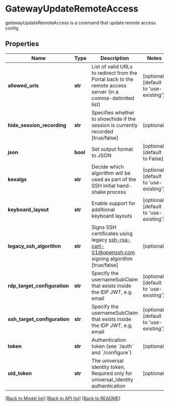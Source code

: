 # GatewayUpdateRemoteAccess

gatewayUpdateRemoteAccess is a command that update remote access config
## Properties
Name | Type | Description | Notes
------------ | ------------- | ------------- | -------------
**allowed_urls** | **str** | List of valid URLs to redirect from the Portal back to the remote access server (in a comma-delimited list) | [optional] [default to 'use-existing']
**hide_session_recording** | **str** | Specifies whether to show/hide if the session is currently recorded [true/false] | [optional] 
**json** | **bool** | Set output format to JSON | [optional] [default to False]
**kexalgs** | **str** | Decide which algorithm will be used as part of the SSH initial hand-shake process | [optional] [default to 'use-existing']
**keyboard_layout** | **str** | Enable support for additional keyboard layouts | [optional] [default to 'use-existing']
**legacy_ssh_algorithm** | **str** | Signs SSH certificates using legacy ssh-rsa-cert-01@openssh.com signing algorithm [true/false] | [optional] 
**rdp_target_configuration** | **str** | Specify the usernameSubClaim that exists inside the IDP JWT, e.g. email | [optional] [default to 'use-existing']
**ssh_target_configuration** | **str** | Specify the usernameSubClaim that exists inside the IDP JWT, e.g. email | [optional] [default to 'use-existing']
**token** | **str** | Authentication token (see &#x60;/auth&#x60; and &#x60;/configure&#x60;) | [optional] 
**uid_token** | **str** | The universal identity token, Required only for universal_identity authentication | [optional] 

[[Back to Model list]](../README.md#documentation-for-models) [[Back to API list]](../README.md#documentation-for-api-endpoints) [[Back to README]](../README.md)


